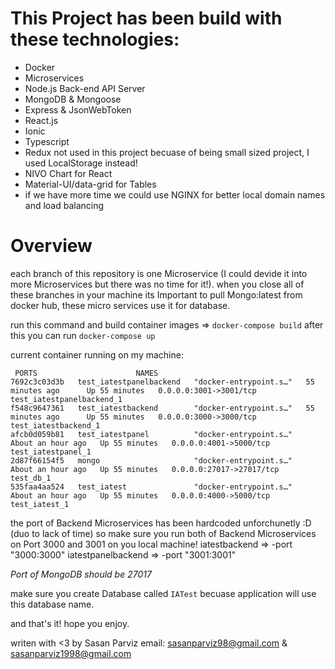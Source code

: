 # This Project has been build with these technologies:

* Docker
* Microservices
* Node.js Back-end API Server
* MongoDB & Mongoose
* Express & JsonWebToken
* React.js
* Ionic
* Typescript
* Redux not used in this project becuase of being small sized project, I used LocalStorage instead!
* NIVO Chart for React
* Material-UI/data-grid for Tables
* if we have more time we could use NGINX for better local domain names and load balancing


# Overview
each branch of this repository is one Microservice (I could devide it into more Microservices but there was no time for it!).
when you close all of these branches in your machine its Important to pull Mongo:latest from docker hub, these micro services use it for database.

run this command and build container images => ```docker-compose build```
after this you can run ```docker-compose up```

current container running on my machine:
```
 PORTS                      NAMES
7692c3c03d3b   test_iatestpanelbackend   "docker-entrypoint.s…"   55 minutes ago      Up 55 minutes   0.0.0.0:3001->3001/tcp     test_iatestpanelbackend_1
f548c9647361   test_iatestbackend        "docker-entrypoint.s…"   55 minutes ago      Up 55 minutes   0.0.0.0:3000->3000/tcp     test_iatestbackend_1
afcb0d059b81   test_iatestpanel          "docker-entrypoint.s…"   About an hour ago   Up 55 minutes   0.0.0.0:4001->5000/tcp     test_iatestpanel_1
2d87f66154f5   mongo                     "docker-entrypoint.s…"   About an hour ago   Up 55 minutes   0.0.0.0:27017->27017/tcp   test_db_1
535faa4aa524   test_iatest               "docker-entrypoint.s…"   About an hour ago   Up 55 minutes   0.0.0.0:4000->5000/tcp     test_iatest_1
```

the port of Backend Microservices has been hardcoded unforchunetly :D (duo to lack of time) so make sure you run both of Backend Microservices on Port 3000 and 3001 on you local machine!
iatestbackend => -port "3000:3000"
iatestpanelbackend => -port "3001:3001"

_Port of MongoDB should be 27017_

make sure you create Database called ```IATest``` becuase application will use this database name.

and that's it! hope you enjoy.

writen with <3 by Sasan Parviz 
email: sasanparviz98@gmail.com & sasanparviz1998@gmail.com

